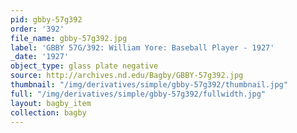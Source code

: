 ```yaml
---
pid: gbby-57g392
order: '392'
file_name: gbby-57g392.jpg
label: 'GBBY 57G/392: William Yore: Baseball Player - 1927'
_date: '1927'
object_type: glass plate negative
source: http://archives.nd.edu/Bagby/GBBY-57g392.jpg
thumbnail: "/img/derivatives/simple/gbby-57g392/thumbnail.jpg"
full: "/img/derivatives/simple/gbby-57g392/fullwidth.jpg"
layout: bagby_item
collection: bagby
---
```

